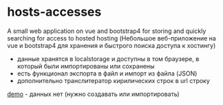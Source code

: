 # hosts-accesses
A small web application on vue and bootstrap4 for storing and quickly searching for access to hosted hosting
(Небольшое веб-приложение на vue и bootstrap4 для хранения и быстрого поиска доступа к хостингу)

* данные хранятся в localstorage и доступны в том браузере, в который были импортированы или сохранены
* есть функционал экспорта в файл и импорт из файла (JSON)
* дополнительно транслитератор кирилических строк в url строку

[demo](https://webmachine.pp.ua/host-access/index.html) - данных нет (нужно создавать или импортировать)
